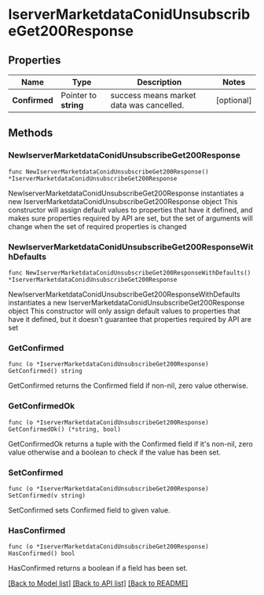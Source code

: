 # IserverMarketdataConidUnsubscribeGet200Response

## Properties

Name | Type | Description | Notes
------------ | ------------- | ------------- | -------------
**Confirmed** | Pointer to **string** | success means market data was cancelled. | [optional] 

## Methods

### NewIserverMarketdataConidUnsubscribeGet200Response

`func NewIserverMarketdataConidUnsubscribeGet200Response() *IserverMarketdataConidUnsubscribeGet200Response`

NewIserverMarketdataConidUnsubscribeGet200Response instantiates a new IserverMarketdataConidUnsubscribeGet200Response object
This constructor will assign default values to properties that have it defined,
and makes sure properties required by API are set, but the set of arguments
will change when the set of required properties is changed

### NewIserverMarketdataConidUnsubscribeGet200ResponseWithDefaults

`func NewIserverMarketdataConidUnsubscribeGet200ResponseWithDefaults() *IserverMarketdataConidUnsubscribeGet200Response`

NewIserverMarketdataConidUnsubscribeGet200ResponseWithDefaults instantiates a new IserverMarketdataConidUnsubscribeGet200Response object
This constructor will only assign default values to properties that have it defined,
but it doesn't guarantee that properties required by API are set

### GetConfirmed

`func (o *IserverMarketdataConidUnsubscribeGet200Response) GetConfirmed() string`

GetConfirmed returns the Confirmed field if non-nil, zero value otherwise.

### GetConfirmedOk

`func (o *IserverMarketdataConidUnsubscribeGet200Response) GetConfirmedOk() (*string, bool)`

GetConfirmedOk returns a tuple with the Confirmed field if it's non-nil, zero value otherwise
and a boolean to check if the value has been set.

### SetConfirmed

`func (o *IserverMarketdataConidUnsubscribeGet200Response) SetConfirmed(v string)`

SetConfirmed sets Confirmed field to given value.

### HasConfirmed

`func (o *IserverMarketdataConidUnsubscribeGet200Response) HasConfirmed() bool`

HasConfirmed returns a boolean if a field has been set.


[[Back to Model list]](../README.md#documentation-for-models) [[Back to API list]](../README.md#documentation-for-api-endpoints) [[Back to README]](../README.md)


